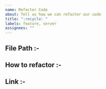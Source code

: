 ```yaml
---
name: Refactor Code
about: Tell us how we can refactor our code
title: ":recycle: "
labels: feature, server
assignees: ""
---
```


<!--- File path of component you want us to refactor --->

## File Path :-

<!--- Describe what we can do to refactor the code --->

## How to refactor :-

<!--- Link of component/code from `mui` or any external liberary (if any) --->

## Link :-

